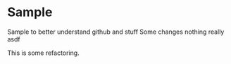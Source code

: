 # Sample

Sample to better understand github and stuff
Some changes nothing really
asdf

This is some refactoring.
